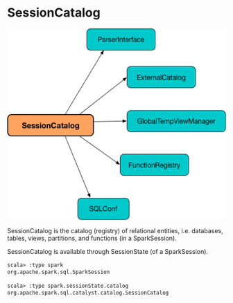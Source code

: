 # SessionCatalog


![SessionCatalog](./img/SessionCatalog.png)

SessionCatalog is the catalog (registry) of relational entities, i.e. databases, tables, views, partitions, and functions (in a SparkSession).

SessionCatalog is available through SessionState (of a SparkSession).

```
scala> :type spark
org.apache.spark.sql.SparkSession

scala> :type spark.sessionState.catalog
org.apache.spark.sql.catalyst.catalog.SessionCatalog
```
